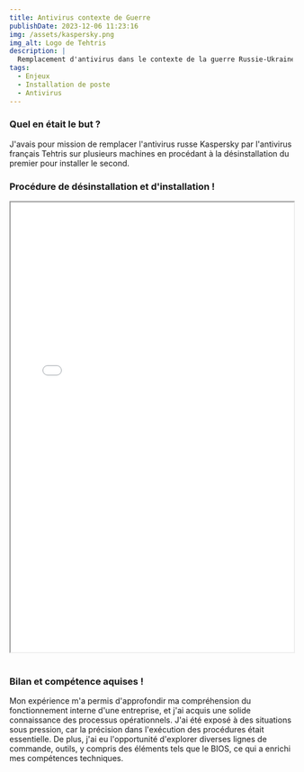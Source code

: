 ```yaml
---
title: Antivirus contexte de Guerre
publishDate: 2023-12-06 11:23:16
img: /assets/kaspersky.png
img_alt: Logo de Tehtris
description: |
  Remplacement d'antivirus dans le contexte de la guerre Russie-Ukraine.
tags:
  - Enjeux
  - Installation de poste
  - Antivirus
---
```


### Quel en était le but ?

J'avais pour mission de remplacer l'antivirus russe Kaspersky par l'antivirus français Tehtris sur plusieurs machines en procédant à la désinstallation du premier pour installer le second.

### Procédure de désinstallation et d'installation ! </br>

<div>
    <iframe src="/pdf/glpi.pdf" width="100%" height="800px"></iframe>
</div>
</br>

### Bilan et compétence aquises !

Mon expérience m'a permis d'approfondir ma compréhension du fonctionnement interne d'une entreprise, et j'ai acquis une solide connaissance des processus opérationnels. J'ai été exposé à des situations sous pression, car la précision dans l'exécution des procédures était essentielle. De plus, j'ai eu l'opportunité d'explorer diverses lignes de commande, outils, y compris des éléments tels que le BIOS, ce qui a enrichi mes compétences techniques.

